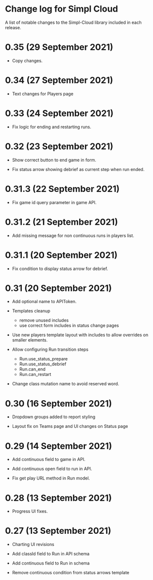 Change log for Simpl Cloud
==========================

A list of notable changes to the Simpl-Cloud library included in each release.

0.35 (29 September 2021)
========================

- Copy changes.


0.34 (27 September 2021)
========================

- Text changes for Players page


0.33 (24 September 2021)
========================

- Fix logic for ending and restarting runs.


0.32 (23 September 2021)
========================

- Show correct button to end game in form.

- Fix status arrow showing debrief as current step when run ended.


0.31.3 (22 September 2021)
==========================

- Fix game id query parameter in game API.


0.31.2 (21 September 2021)
==========================

- Add missing message for non continuous runs in players list.


0.31.1 (20 September 2021)
==========================

- Fix condition to display status arrow for debrief.


0.31 (20 September 2021)
========================

- Add optional name to APIToken.

- Templates cleanup
  - remove unused includes
  - use correct form includes in status change pages

- Use new players template layout with includes to allow overrides on smaller elements.

- Allow configuring Run transition steps
  - Run.use_status_prepare
  - Run.use_status_debrief
  - Run.can_end
  - Run.can_restart

- Change class mutation name to avoid reserved word.


0.30 (16 September 2021)
=================

- Dropdown groups added to report styling

- Layout fix on Teams page and UI changes on Status page


0.29 (14 September 2021)
========================

- Add continuous field to game in API.

- Add continuous open field to run in API.

- Fix get play URL method in Run model.


0.28 (13 September 2021)
========================

- Progress UI fixes.


0.27 (13 September 2021)
========================

- Charting UI revisions

- Add classId field to Run in API schema

- Add continuous field to Run in schema

- Remove continuous condition from status arrows template
